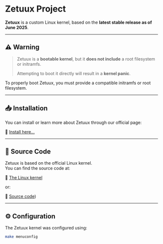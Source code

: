 # Zetuux Project

**Zetuux** is a custom Linux kernel, based on the **latest stable release as of June 2025**.

---

## ⚠️ Warning

> Zetuux is a **bootable kernel**, but it **does not include** a root filesystem or initramfs.  
>  
> Attempting to boot it directly will result in a **kernel panic**.

To properly boot Zetuux, you must provide a compatible initramfs or root filesystem.

---

## 📥 Installation

You can install or learn more about Zetuux through our official page:

🔗 [Install here...](https://linktr.ee/zetuux)

---

## 🧬 Source Code

Zetuux is based on the official Linux kernel.  
You can find the source code at:

🔗 [The Linux kernel](https://github.com/torvalds/linux)

or:

🔗 [Source code](https://drive.google.com/file/d/19c2CZVVrxZmGtbZY-boRoTXQPTeTMljk/view))

---

## ⚙️ Configuration

The Zetuux kernel was configured using:

```bash
make menuconfig
